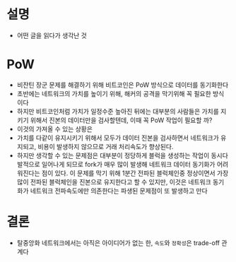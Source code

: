 # 설명
- 어떤 글을 읽다가 생각난 것

# PoW
- 비잔틴 장군 문제를 해결하기 위해 비트코인은 PoW 방식으로 데이터를 동기화한다
- 초반에는 네트워크의 가치를 높이기 위해, 해커의 공격을 막기위해 꼭 필요한 방식이다
- 하지만 비트코인처럼 가치가 일정수준 높아진 뒤에는 대부분의 사람들은 가치를 지키기 위해서 진본의 데이터만을 검사할텐데, 이때 꼭 PoW 작업이 필요할 까?
- 이것의 가져올 수 있는 상황은
- 가치를 다같이 유지시키기 위해서 모두가 데이터 진본을 검사하면서 네트워크가 유지되고, 비용이 발생하지 않으므로 거래 처리속도가 향상된다.
- 하지만 생각할 수 있는 문제점은 대부분이 정당하게 블럭을 생성하는 작업이 동시다발적으로 일어나게 되므로 fork가 매우 많이 발생해 네트워크 데이터 동기화가
어려워진다는 점이 있다. 이 문제를 막기 위해 1분간 전파된 블럭체인중 정상이면서 가장 많이 전파된 블럭체인을 진본으로 유지한다고 할 수 있지만, 이것은 
네트워크 동기화가 네트워크 전파속도에만 의존한다는 파생된 문제점이 또 발생하고 만다

# 결론
- 탈중앙화 네트워크에서는 아직은 아이디어가 없는 한, `속도`와 `정확성`은 trade-off 관계다
